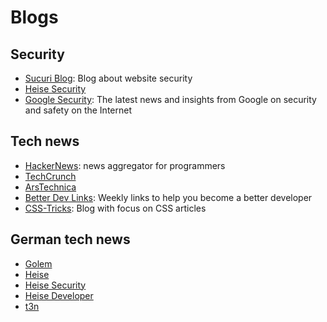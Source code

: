 # Blogs



## Security

- [Sucuri Blog](https://blog.sucuri.net/): Blog about website security
- [Heise Security](https://www.heise.de/security/)
- [Google Security](https://security.googleblog.com/): The latest news and insights from Google on security and safety on the Internet


## Tech news​

- [HackerNews](https://news.ycombinator.com/): news aggregator for programmers
- [TechCrunch](https://techcrunch.com/)
- [ArsTechnica](https://arstechnica.com/)
- [Better Dev Links](https://betterdev.link/): Weekly links to help you become a better developer
- [CSS-Tricks](https://css-tricks.com/): Blog with focus on CSS articles


## German tech news

- [Golem](https://www.golem.de/)
- [Heise](https://www.heise.de/)
- [Heise Security](https://www.heise.de/security/)
- [Heise Developer](https://www.heise.de/developer/)
-  [t3n](http://t3n.de/)

